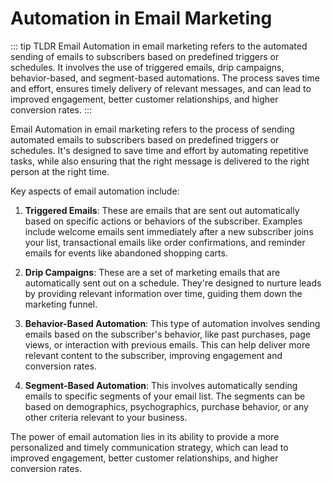 # Automation in Email Marketing

::: tip TLDR
Email Automation in email marketing refers to the automated sending of emails to subscribers based on predefined triggers or schedules. It involves the use of triggered emails, drip campaigns, behavior-based, and segment-based automations. The process saves time and effort, ensures timely delivery of relevant messages, and can lead to improved engagement, better customer relationships, and higher conversion rates.
:::

Email Automation in email marketing refers to the process of sending automated emails to subscribers based on predefined triggers or schedules. It's designed to save time and effort by automating repetitive tasks, while also ensuring that the right message is delivered to the right person at the right time.

Key aspects of email automation include:

1. **Triggered Emails**: These are emails that are sent out automatically based on specific actions or behaviors of the subscriber. Examples include welcome emails sent immediately after a new subscriber joins your list, transactional emails like order confirmations, and reminder emails for events like abandoned shopping carts.

2. **Drip Campaigns**: These are a set of marketing emails that are automatically sent out on a schedule. They're designed to nurture leads by providing relevant information over time, guiding them down the marketing funnel. 

3. **Behavior-Based Automation**: This type of automation involves sending emails based on the subscriber's behavior, like past purchases, page views, or interaction with previous emails. This can help deliver more relevant content to the subscriber, improving engagement and conversion rates.

4. **Segment-Based Automation**: This involves automatically sending emails to specific segments of your email list. The segments can be based on demographics, psychographics, purchase behavior, or any other criteria relevant to your business.

The power of email automation lies in its ability to provide a more personalized and timely communication strategy, which can lead to improved engagement, better customer relationships, and higher conversion rates.
